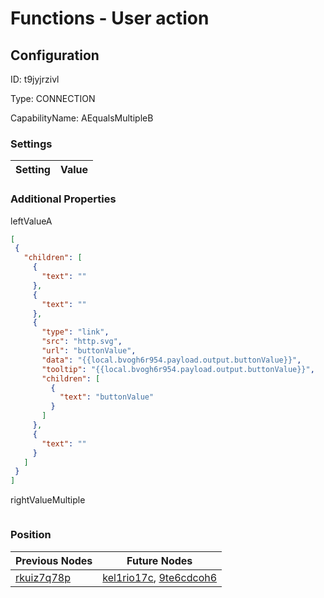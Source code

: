 # Functions - User action 
## Configuration
ID:  t9jyjrzivl

Type: CONNECTION 

CapabilityName: AEqualsMultipleB

### Settings
| Setting | Value  |
| :------------------------ | ---------------------------------------- |
 




### Additional Properties
leftValueA
 ```json 
[
  {
    "children": [
      {
        "text": ""
      },
      {
        "text": ""
      },
      {
        "type": "link",
        "src": "http.svg",
        "url": "buttonValue",
        "data": "{{local.bvogh6r954.payload.output.buttonValue}}",
        "tooltip": "{{local.bvogh6r954.payload.output.buttonValue}}",
        "children": [
          {
            "text": "buttonValue"
          }
        ]
      },
      {
        "text": ""
      }
    ]
  }
]
```


rightValueMultiple
 ```json 

```




### Position
| Previous Nodes | Future Nodes |
| :------------- | ------------ |
| [rkuiz7q78p](./rkuiz7q78p.md) | [kel1rio17c](./kel1rio17c.md), [9te6cdcoh6](./9te6cdcoh6.md) |